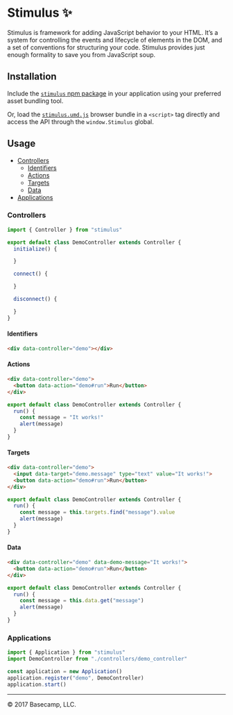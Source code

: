 # Stimulus ✨

Stimulus is framework for adding JavaScript behavior to your HTML. It’s a system for controlling the events and lifecycle of elements in the DOM, and a set of conventions for structuring your code. Stimulus provides just enough formality to save you from JavaScript soup.

## Installation

Include the [`stimulus` npm package](https://www.npmjs.com/package/stimulus) in your application using your preferred asset bundling tool.

Or, load the [`stimulus.umd.js`](https://unpkg.com/stimulus/dist/stimulus.umd.js) browser bundle in a `<script>` tag directly and access the API through the `window.Stimulus` global.

## Usage

* [Controllers](#controllers)
  * [Identifiers](#identifiers)
  * [Actions](#actions)
  * [Targets](#targets)
  * [Data](#data)
* [Applications](#applications)

### Controllers
```js
import { Controller } from "stimulus"

export default class DemoController extends Controller {
  initialize() {

  }

  connect() {

  }

  disconnect() {

  }
}
```

#### Identifiers

```html
<div data-controller="demo"></div>
```

#### Actions

```html
<div data-controller="demo">
  <button data-action="demo#run">Run</button>
</div>
```

```js
export default class DemoController extends Controller {
  run() {
    const message = "It works!"
    alert(message)
  }
}
```

#### Targets

```html
<div data-controller="demo">
  <input data-target="demo.message" type="text" value="It works!">
  <button data-action="demo#run">Run</button>
</div>
```

```js
export default class DemoController extends Controller {
  run() {
    const message = this.targets.find("message").value
    alert(message)
  }
}
```

#### Data

```html
<div data-controller="demo" data-demo-message="It works!">
  <button data-action="demo#run">Run</button>
</div>
```

```js
export default class DemoController extends Controller {
  run() {
    const message = this.data.get("message")
    alert(message)
  }
}
```

### Applications

```js
import { Application } from "stimulus"
import DemoController from "./controllers/demo_controller"

const application = new Application()
application.register("demo", DemoController)
application.start()
```

---

© 2017 Basecamp, LLC.
